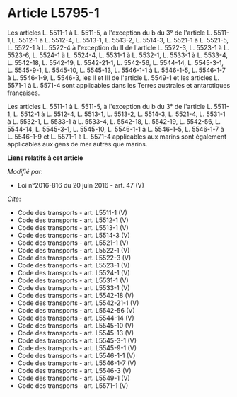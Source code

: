 # Article L5795-1

Les articles L. 5511-1 à L. 5511-5, à l'exception du b du 3° de l'article L. 5511-1,L. 5512-1 à L. 5512-4, L. 5513-1, L.
5513-2, L. 5514-3, L. 5521-1 à L. 5521-5, L. 5522-1 à L. 5522-4 à l'exception du II de l'article L. 5522-3, L. 5523-1 à L.
5523-6, L. 5524-1 à L. 5524-4, L. 5531-1 à L. 5532-1, 
L. 5533-1 à L. 5533-4, L. 5542-18, L. 5542-19, L. 5542-21-1, L. 5542-56, L. 5544-14, L. 5545-3-1, L. 5545-9-1, L. 5545-10, L.
5545-13, L. 5546-1-1 à L. 5546-1-5, 
L. 5546-1-7 à L. 5546-1-9, 
L. 5546-3, les II et III de l'article L. 5549-1 et les articles L. 5571-1 à L. 5571-4 sont applicables dans les Terres
australes et antarctiques françaises. 

Les articles L. 5511-1 à L. 5511-5, à l'exception du b du 3° de l'article L. 5511-1, L. 5512-1 à L. 5512-4, L. 5513-1, L.
5513-2, L. 5514-3, L. 5521-4, L. 5531-1 à L. 5532-1, L. 5533-1 à L. 5533-4, L. 5542-18, L. 5542-19, L. 5542-56, L. 5544-14,
L. 5545-3-1, L. 5545-10, L. 5546-1-1 à L. 5546-1-5, L. 5546-1-7 à L. 5546-1-9 et L. 5571-1 à L. 5571-4 applicables aux marins
sont également applicables aux gens de mer autres que marins.

**Liens relatifs à cet article**

_Modifié par_:

  - Loi n°2016-816 du 20 juin 2016 - art. 47 (V)

_Cite_:

  - Code des transports - art. L5511-1 (V)
  - Code des transports - art. L5512-1 (V)
  - Code des transports - art. L5513-1 (V)
  - Code des transports - art. L5514-3 (V)
  - Code des transports - art. L5521-1 (V)
  - Code des transports - art. L5522-1 (V)
  - Code des transports - art. L5522-3 (V)
  - Code des transports - art. L5523-1 (V)
  - Code des transports - art. L5524-1 (V)
  - Code des transports - art. L5531-1 (V)
  - Code des transports - art. L5533-1 (V)
  - Code des transports - art. L5542-18 (V)
  - Code des transports - art. L5542-21-1 (V)
  - Code des transports - art. L5542-56 (V)
  - Code des transports - art. L5544-14 (V)
  - Code des transports - art. L5545-10 (V)
  - Code des transports - art. L5545-13 (V)
  - Code des transports - art. L5545-3-1 (V)
  - Code des transports - art. L5545-9-1 (V)
  - Code des transports - art. L5546-1-1 (V)
  - Code des transports - art. L5546-1-7 (V)
  - Code des transports - art. L5546-3 (V)
  - Code des transports - art. L5549-1 (V)
  - Code des transports - art. L5571-1 (V)
